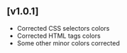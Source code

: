 ## [v1.0.1]
- Corrected CSS selectors colors
- Corrected HTML tags colors
- Some other minor colors corrected

